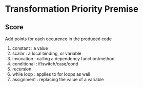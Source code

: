# Transformation Priority Premise

## Score
Add points for each occurence in the produced code

1. constant : a value
2. scalar : a local binding, or variable
3. invocation : calling a dependency function/method
4. conditional : if/switch/case/cond
5. recursion
6. while loop : applies to for loops as well
7. assignment : replacing the value of a variable
